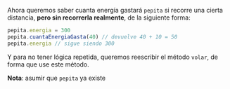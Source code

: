 Ahora queremos saber cuanta energía gastará `pepita` si recorre una cierta distancia, **pero sin recorrerla realmente**, de la siguiente forma:

```javascript
pepita.energia = 300
pepita.cuantaEnergiaGasta(40) // devuelve 40 + 10 = 50
pepita.energia // sigue siendo 300
```

Y para no tener lógica repetida, queremos reescribir el método `volar`, de forma que use este método.

**Nota**: asumir que `pepita` ya existe


